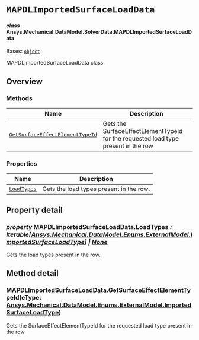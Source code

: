 # `MAPDLImportedSurfaceLoadData`

<a id="ansys.mechanical.stubs.v241.Ansys.Mechanical.DataModel.SolverData.MAPDLImportedSurfaceLoadData"></a>

#### *class* Ansys.Mechanical.DataModel.SolverData.MAPDLImportedSurfaceLoadData

Bases: [`object`](https://docs.python.org/3/library/functions.html#object)

MAPDLImportedSurfaceLoadData class.

<!-- !! processed by numpydoc !! -->

<a id="overview"></a>

## Overview

### Methods

| Name | Description |
|--------------------------------------------------------------------------------------------------|--------------------------------------------------------------------------------------|
| [`GetSurfaceEffectElementTypeId`](#MAPDLImportedSurfaceLoadData.GetSurfaceEffectElementTypeId)   | Gets the SurfaceEffectElementTypeId for the requested load type present in the row   |

### Properties

| Name | Description |
|----------------------------------------------------------|-------------------------------------------|
| [`LoadTypes`](#MAPDLImportedSurfaceLoadData.LoadTypes)   | Gets the load types present in the row.   |

<a id="property-detail"></a>

## Property detail

<a id="MAPDLImportedSurfaceLoadData.LoadTypes"></a>

### *property* MAPDLImportedSurfaceLoadData.LoadTypes *: Iterable[[Ansys.Mechanical.DataModel.Enums.ExternalModel.ImportedSurfaceLoadType](../Enums/ExternalModel/ImportedSurfaceLoadType.md#ansys.mechanical.stubs.v241.Ansys.Mechanical.DataModel.Enums.ExternalModel.ImportedSurfaceLoadType)] | [None](https://docs.python.org/3/library/constants.html#None)*

Gets the load types present in the row.

<!-- !! processed by numpydoc !! -->

<a id="method-detail"></a>

## Method detail

<a id="MAPDLImportedSurfaceLoadData.GetSurfaceEffectElementTypeId"></a>

### MAPDLImportedSurfaceLoadData.GetSurfaceEffectElementTypeId(eType: [Ansys.Mechanical.DataModel.Enums.ExternalModel.ImportedSurfaceLoadType](../Enums/ExternalModel/ImportedSurfaceLoadType.md#ansys.mechanical.stubs.v241.Ansys.Mechanical.DataModel.Enums.ExternalModel.ImportedSurfaceLoadType))

Gets the SurfaceEffectElementTypeId for the requested load type present in the row

<!-- !! processed by numpydoc !! -->

